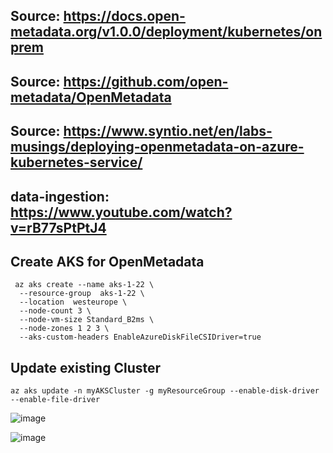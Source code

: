 ## Source: https://docs.open-metadata.org/v1.0.0/deployment/kubernetes/onprem
## Source: https://github.com/open-metadata/OpenMetadata
## Source: https://www.syntio.net/en/labs-musings/deploying-openmetadata-on-azure-kubernetes-service/
## data-ingestion: https://www.youtube.com/watch?v=rB77sPtPtJ4
## Create AKS for OpenMetadata
```
 az aks create --name aks-1-22 \
  --resource-group  aks-1-22 \
  --location  westeurope \
  --node-count 3 \
  --node-vm-size Standard_B2ms \
  --node-zones 1 2 3 \
  --aks-custom-headers EnableAzureDiskFileCSIDriver=true
```
## Update existing Cluster
```
az aks update -n myAKSCluster -g myResourceGroup --enable-disk-driver --enable-file-driver

```
![image](https://github.com/jniranjanreddy/azure/assets/83489863/e8c38694-b885-4fcc-8863-52f93b0a239b)

![image](https://github.com/jniranjanreddy/azure/assets/83489863/c5880fb2-f9a7-4a0c-a8a4-9f34b99864e2)

